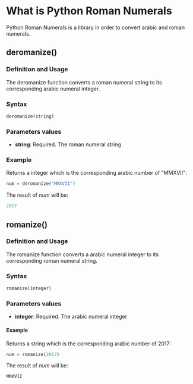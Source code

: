 # What is Python Roman Numerals
Python Roman Numerals is a library in order to convert arabic and roman numerals.

## deromanize()
### Definition and Usage
The deromanize function converts a roman numeral string to its corresponding arabic numeral integer.

### Syntax
```python
deromanize(string)
```

### Parameters values
* **string**: Required. The roman numeral string

### Example

Returns a integer which is the corresponding arabic number of "MMXVII":

```python
num = deromanize("MMXVII")
```
The result of *num* will be:
```python
2017
```

## romanize()
### Definition and Usage
The romanize function converts a arabic numeral integer to its corresponding roman numeral string.

### Syntax
```python
romanize(integer)
```

### Parameters values
* **integer**: Required. The arabic numeral integer

#### Example

Returns a string which is the corresponding arabic number of 2017:
```python
num = romanize(2017)
```
The result of *num* will be:
```python
MMXVII
```
